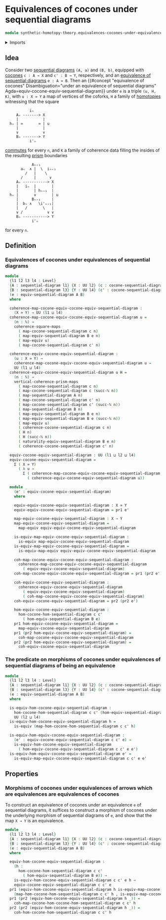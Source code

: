 # Equivalences of cocones under sequential diagrams

```agda
module synthetic-homotopy-theory.equivalences-cocones-under-equivalences-sequential-diagrams where
```

<details><summary>Imports</summary>

```agda
open import elementary-number-theory.natural-numbers

open import foundation.commuting-prisms-of-maps
open import foundation.commuting-squares-of-maps
open import foundation.dependent-pair-types
open import foundation.equivalences
open import foundation.universe-levels

open import synthetic-homotopy-theory.cocones-under-sequential-diagrams
open import synthetic-homotopy-theory.equivalences-sequential-diagrams
open import synthetic-homotopy-theory.morphisms-cocones-under-morphisms-sequential-diagrams
open import synthetic-homotopy-theory.sequential-diagrams
```

</details>

## Idea

Consider two
[sequential diagrams](synthetic-homotopy-theory.sequential-diagrams.md) `(A, a)`
and `(B, b)`, equipped with
[cocones](synthetic-homotopy-theory.cocones-under-sequential-diagrams.md)
`c : A → X` and `c' : B → Y`, respectively, and an
[equivalence of sequential diagrams](synthetic-homotopy-theory.equivalences-sequential-diagrams.md)
`e : A ≃ B`. Then an
{{#concept "equivalence of cocones" Disambiguation="under an equivalence of sequential diagrams" Agda=equiv-cocone-equiv-sequential-diagram}}
under `e` is a triple `(u, H, K)`, with `u : X ≃ Y` a map of vertices of the
coforks, `H` a family of [homotopies](foundation-core.homotopies.md) witnessing
that the square

```text
           iₙ
     Aₙ -------> X
     |           |
  hₙ | ≃       ≃ | u
     |           |
     ∨           ∨
     Bₙ -------> Y
           i'ₙ
```

[commutes](foundation-core.commuting-squares-of-maps.md) for every `n`, and `K`
a family of coherence data filling the insides of the resulting
[prism](foundation.commuting-prisms-of-maps.md) boundaries

```text
            Aₙ₊₁
       aₙ  ∧ |  \  iₙ₊₁
         /   |    \
       /     |      ∨
     Aₙ -----------> X
     |   iₙ  |       |
     |       | hₙ₊₁  |
  hₙ |       ∨       | u
     |      Bₙ₊₁     |
     |  bₙ ∧   \i'ₙ₊₁|
     |   /       \   |
     ∨ /           ∨ ∨
     Bₙ -----------> Y
            i'ₙ
```

for every `n`.

## Definition

### Equivalences of cocones under equivalences of sequential diagrams

```agda
module _
  {l1 l2 l3 l4 : Level}
  {A : sequential-diagram l1} {X : UU l2} (c : cocone-sequential-diagram A X)
  {B : sequential-diagram l3} {Y : UU l4} (c' : cocone-sequential-diagram B Y)
  (e : equiv-sequential-diagram A B)
  where

  coherence-map-cocone-equiv-cocone-equiv-sequential-diagram :
    (X ≃ Y) → UU (l1 ⊔ l4)
  coherence-map-cocone-equiv-cocone-equiv-sequential-diagram u =
    (n : ℕ) →
    coherence-square-maps
      ( map-cocone-sequential-diagram c n)
      ( map-equiv-sequential-diagram B e n)
      ( map-equiv u)
      ( map-cocone-sequential-diagram c' n)

  coherence-equiv-cocone-equiv-sequential-diagram :
    (u : X ≃ Y) →
    coherence-map-cocone-equiv-cocone-equiv-sequential-diagram u →
    UU (l1 ⊔ l4)
  coherence-equiv-cocone-equiv-sequential-diagram u H =
    (n : ℕ) →
    vertical-coherence-prism-maps
      ( map-cocone-sequential-diagram c n)
      ( map-cocone-sequential-diagram c (succ-ℕ n))
      ( map-sequential-diagram A n)
      ( map-cocone-sequential-diagram c' n)
      ( map-cocone-sequential-diagram c' (succ-ℕ n))
      ( map-sequential-diagram B n)
      ( map-equiv-sequential-diagram B e n)
      ( map-equiv-sequential-diagram B e (succ-ℕ n))
      ( map-equiv u)
      ( coherence-cocone-sequential-diagram c n)
      ( H n)
      ( H (succ-ℕ n))
      ( naturality-equiv-sequential-diagram B e n)
      ( coherence-cocone-sequential-diagram c' n)

  equiv-cocone-equiv-sequential-diagram : UU (l1 ⊔ l2 ⊔ l4)
  equiv-cocone-equiv-sequential-diagram =
    Σ ( X ≃ Y)
      ( λ u →
        Σ ( coherence-map-cocone-equiv-cocone-equiv-sequential-diagram u)
          ( coherence-equiv-cocone-equiv-sequential-diagram u))

  module _
    (e' : equiv-cocone-equiv-sequential-diagram)
    where

    equiv-equiv-cocone-equiv-sequential-diagram : X ≃ Y
    equiv-equiv-cocone-equiv-sequential-diagram = pr1 e'

    map-equiv-cocone-equiv-sequential-diagram : X → Y
    map-equiv-cocone-equiv-sequential-diagram =
      map-equiv equiv-equiv-cocone-equiv-sequential-diagram

    is-equiv-map-equiv-cocone-equiv-sequential-diagram :
      is-equiv map-equiv-cocone-equiv-sequential-diagram
    is-equiv-map-equiv-cocone-equiv-sequential-diagram =
      is-equiv-map-equiv equiv-equiv-cocone-equiv-sequential-diagram

    coh-map-cocone-equiv-cocone-equiv-sequential-diagram :
      coherence-map-cocone-equiv-cocone-equiv-sequential-diagram
        ( equiv-equiv-cocone-equiv-sequential-diagram)
    coh-map-cocone-equiv-cocone-equiv-sequential-diagram = pr1 (pr2 e')

    coh-equiv-cocone-equiv-sequential-diagram :
      coherence-equiv-cocone-equiv-sequential-diagram
        ( equiv-equiv-cocone-equiv-sequential-diagram)
        ( coh-map-cocone-equiv-cocone-equiv-sequential-diagram)
    coh-equiv-cocone-equiv-sequential-diagram = pr2 (pr2 e')

    hom-equiv-cocone-equiv-sequential-diagram :
      hom-cocone-hom-sequential-diagram c c'
        ( hom-equiv-sequential-diagram B e)
    pr1 hom-equiv-cocone-equiv-sequential-diagram =
      map-equiv-cocone-equiv-sequential-diagram
    pr1 (pr2 hom-equiv-cocone-equiv-sequential-diagram) =
      coh-map-cocone-equiv-cocone-equiv-sequential-diagram
    pr2 (pr2 hom-equiv-cocone-equiv-sequential-diagram) =
      coh-equiv-cocone-equiv-sequential-diagram
```

### The predicate on morphisms of cocones under equivalences of sequential diagrams of being an equivalence

```agda
module _
  {l1 l2 l3 l4 : Level}
  {A : sequential-diagram l1} {X : UU l2} (c : cocone-sequential-diagram A X)
  {B : sequential-diagram l3} {Y : UU l4} (c' : cocone-sequential-diagram B Y)
  (e : equiv-sequential-diagram A B)
  where

  is-equiv-hom-cocone-equiv-sequential-diagram :
    hom-cocone-hom-sequential-diagram c c' (hom-equiv-sequential-diagram B e) →
    UU (l2 ⊔ l4)
  is-equiv-hom-cocone-equiv-sequential-diagram h =
    is-equiv (map-hom-cocone-hom-sequential-diagram c c' h)

  is-equiv-hom-equiv-cocone-equiv-sequential-diagram :
    (e' : equiv-cocone-equiv-sequential-diagram c c' e) →
    is-equiv-hom-cocone-equiv-sequential-diagram
      ( hom-equiv-cocone-equiv-sequential-diagram c c' e e')
  is-equiv-hom-equiv-cocone-equiv-sequential-diagram e' =
    is-equiv-map-equiv-cocone-equiv-sequential-diagram c c' e e'
```

## Properties

### Morphisms of cocones under equivalences of arrows which are equivalences are equivalences of cocones

To construct an equivalence of cocones under an equivalence `e` of sequential
diagrams, it suffices to construct a morphism of cocones under the underlying
morphism of sequential diagrams of `e`, and show that the map `X → Y` is an
equivalence.

```agda
module _
  {l1 l2 l3 l4 : Level}
  {A : sequential-diagram l1} {X : UU l2} (c : cocone-sequential-diagram A X)
  {B : sequential-diagram l3} {Y : UU l4} (c' : cocone-sequential-diagram B Y)
  (e : equiv-sequential-diagram A B)
  where

  equiv-hom-cocone-equiv-sequential-diagram :
    (h :
      hom-cocone-hom-sequential-diagram c c'
        ( hom-equiv-sequential-diagram B e)) →
    is-equiv-hom-cocone-equiv-sequential-diagram c c' e h →
    equiv-cocone-equiv-sequential-diagram c c' e
  pr1 (equiv-hom-cocone-equiv-sequential-diagram h is-equiv-map-cocone) =
    (map-hom-cocone-hom-sequential-diagram c c' h , is-equiv-map-cocone)
  pr1 (pr2 (equiv-hom-cocone-equiv-sequential-diagram h _)) =
    coh-map-cocone-hom-cocone-hom-sequential-diagram c c' h
  pr2 (pr2 (equiv-hom-cocone-equiv-sequential-diagram h _)) =
    coh-hom-cocone-hom-sequential-diagram c c' h
```
